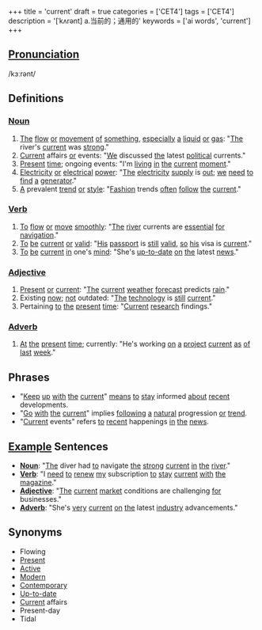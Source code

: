 +++
title = 'current'
draft = true
categories = ['CET4']
tags = ['CET4']
description = '[ˈkʌrənt] a.当前的；通用的'
keywords = ['ai words', 'current']
+++

## [Pronunciation](/post/pronunciation/)
/kɜːrənt/

## Definitions
### [Noun](/post/noun/)
1. [The](/post/the/) [flow](/post/flow/) [or](/post/or/) [movement](/post/movement/) [of](/post/of/) [something](/post/something/), [especially](/post/especially/) [a](/post/a/) [liquid](/post/liquid/) [or](/post/or/) [gas](/post/gas/): "[The](/post/the/) river's [current](/post/current/) was [strong](/post/strong/)."
2. [Current](/post/current/) affairs [or](/post/or/) events: "[We](/post/we/) discussed [the](/post/the/) latest [political](/post/political/) currents."
3. [Present](/post/present/) [time](/post/time/); ongoing events: "I'm [living](/post/living/) [in](/post/in/) [the](/post/the/) [current](/post/current/) [moment](/post/moment/)."
4. [Electricity](/post/electricity/) [or](/post/or/) [electrical](/post/electrical/) [power](/post/power/): "[The](/post/the/) [electricity](/post/electricity/) [supply](/post/supply/) is [out](/post/out/); [we](/post/we/) [need](/post/need/) [to](/post/to/) [find](/post/find/) [a](/post/a/) [generator](/post/generator/)."
5. [A](/post/a/) prevalent [trend](/post/trend/) [or](/post/or/) [style](/post/style/): "[Fashion](/post/fashion/) trends [often](/post/often/) [follow](/post/follow/) [the](/post/the/) [current](/post/current/)."

### [Verb](/post/verb/)
1. [To](/post/to/) [flow](/post/flow/) [or](/post/or/) [move](/post/move/) [smoothly](/post/smoothly/): "[The](/post/the/) [river](/post/river/) currents are [essential](/post/essential/) [for](/post/for/) [navigation](/post/navigation/)."
2. [To](/post/to/) [be](/post/be/) [current](/post/current/) [or](/post/or/) [valid](/post/valid/): "[His](/post/his/) [passport](/post/passport/) is [still](/post/still/) [valid](/post/valid/), [so](/post/so/) [his](/post/his/) visa is [current](/post/current/)."
3. [To](/post/to/) [be](/post/be/) [current](/post/current/) [in](/post/in/) one's [mind](/post/mind/): "She's [up-to-date](/post/up-to-date/) [on](/post/on/) [the](/post/the/) latest [news](/post/news/)."

### [Adjective](/post/adjective/)
1. [Present](/post/present/) [or](/post/or/) [current](/post/current/): "[The](/post/the/) [current](/post/current/) [weather](/post/weather/) [forecast](/post/forecast/) predicts [rain](/post/rain/)."
2. Existing [now](/post/now/); [not](/post/not/) outdated: "[The](/post/the/) [technology](/post/technology/) is [still](/post/still/) [current](/post/current/)."
3. Pertaining [to](/post/to/) [the](/post/the/) [present](/post/present/) [time](/post/time/): "[Current](/post/current/) [research](/post/research/) findings."

### [Adverb](/post/adverb/)
1. [At](/post/at/) [the](/post/the/) [present](/post/present/) [time](/post/time/); currently: "He's working [on](/post/on/) [a](/post/a/) [project](/post/project/) [current](/post/current/) [as](/post/as/) [of](/post/of/) [last](/post/last/) [week](/post/week/)."

## Phrases
- "[Keep](/post/keep/) [up](/post/up/) [with](/post/with/) [the](/post/the/) [current](/post/current/)" [means](/post/means/) [to](/post/to/) [stay](/post/stay/) informed [about](/post/about/) [recent](/post/recent/) developments.
- "[Go](/post/go/) [with](/post/with/) [the](/post/the/) [current](/post/current/)" implies [following](/post/following/) [a](/post/a/) [natural](/post/natural/) progression [or](/post/or/) [trend](/post/trend/).
- "[Current](/post/current/) events" refers [to](/post/to/) [recent](/post/recent/) happenings [in](/post/in/) [the](/post/the/) [news](/post/news/).

## [Example](/post/example/) Sentences
- **[Noun](/post/noun/)**: "[The](/post/the/) diver had [to](/post/to/) navigate [the](/post/the/) [strong](/post/strong/) [current](/post/current/) [in](/post/in/) [the](/post/the/) [river](/post/river/)."
- **[Verb](/post/verb/)**: "I [need](/post/need/) [to](/post/to/) [renew](/post/renew/) [my](/post/my/) subscription [to](/post/to/) [stay](/post/stay/) [current](/post/current/) [with](/post/with/) [the](/post/the/) [magazine](/post/magazine/)."
- **[Adjective](/post/adjective/)**: "[The](/post/the/) [current](/post/current/) [market](/post/market/) conditions are challenging [for](/post/for/) businesses."
- **[Adverb](/post/adverb/)**: "She's [very](/post/very/) [current](/post/current/) [on](/post/on/) [the](/post/the/) latest [industry](/post/industry/) advancements."

## Synonyms
- Flowing
- [Present](/post/present/)
- [Active](/post/active/)
- [Modern](/post/modern/)
- [Contemporary](/post/contemporary/)
- [Up-to-date](/post/up-to-date/)
- [Current](/post/current/) affairs
- Present-day
- Tidal
